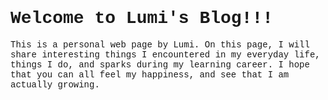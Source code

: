 # <span style="font-family: Courier">Welcome to Lumi's Blog!!!</span>



<span style="font-family: Courier"> This is a personal web page by Lumi. On this page, I will share interesting things I encountered in my everyday life, things I do, and sparks during my learning career. I hope that you can all feel my happiness, and see that I am actually growing.


